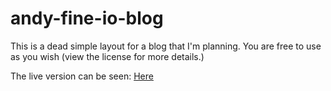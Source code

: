 andy-fine-io-blog
================

This is a dead simple layout for a blog that I'm planning. You are free to use as you wish (view the license for more details.)

The live version can be seen: [Here](http://andy.fine.io)
